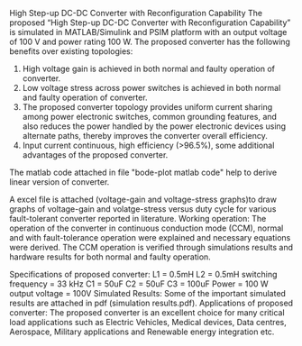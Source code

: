 High Step-up DC-DC Converter with Reconfiguration Capability
The proposed “High Step-up DC-DC Converter with Reconfiguration Capability” is simulated in MATLAB/Simulink and PSIM platform with an output voltage of 100 V and power rating 100 W.
The proposed converter has the following benefits over existing topologies:
1.	High voltage gain is achieved in both normal and faulty operation of converter. 
2.	Low voltage stress across power switches is achieved in both normal and faulty operation of converter. 
3.	The proposed converter topology provides uniform current sharing among power electronic switches, common grounding features, and also reduces the power handled by the power electronic devices using alternate paths, thereby improves the converter overall efficiency. 
4.	Input current continuous, high efficiency (>96.5%), some additional advantages of the proposed converter.
   
The matlab code attached in file "bode-plot matlab code" help to derive linear version of converter.

A excel file is attached (voltage-gain and voltage-stress graphs)to draw graphs of voltage-gain and volatge-stress versus duty cycle for various fault-tolerant  converter reported in literature.
Working operation:
The operation of the converter in continuous conduction mode (CCM), normal and with fault-tolerance operation were explained and necessary equations were derived. The CCM operation is verified through simulations results and hardware results for both normal and faulty operation.
 
Specifications of proposed converter:
L1 = 0.5mH L2 = 0.5mH switching frequency = 33 kHz C1 = 50uF C2 = 50uF C3 = 100uF 
Power = 100 W output voltage = 100V
Simulated Results: Some of the important simulated results are attached in pdf (simulation results.pdf).
Applications of proposed converter: The proposed converter is an excellent choice for many critical load applications such as Electric Vehicles, Medical devices, Data centres, Aerospace, Military applications and Renewable energy integration etc.

